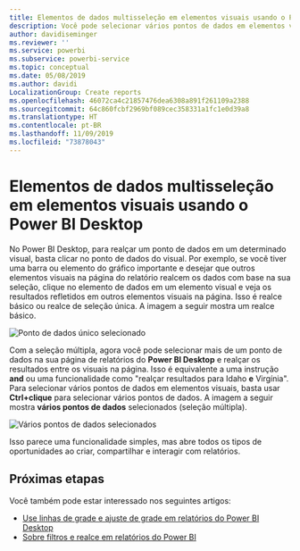 ```yaml
---
title: Elementos de dados multisseleção em elementos visuais usando o Power BI Desktop
description: Você pode selecionar vários pontos de dados em elementos visuais do Power BI Desktop com Ctrl+clique simples
author: davidiseminger
ms.reviewer: ''
ms.service: powerbi
ms.subservice: powerbi-service
ms.topic: conceptual
ms.date: 05/08/2019
ms.author: davidi
LocalizationGroup: Create reports
ms.openlocfilehash: 46072ca4c21857476dea6308a891f261109a2388
ms.sourcegitcommit: 64c860fcbf2969bf089cec358331a1fc1e0d39a8
ms.translationtype: HT
ms.contentlocale: pt-BR
ms.lasthandoff: 11/09/2019
ms.locfileid: "73878043"
---
```

# <a name="multi-select-data-elements-in-visuals-using-power-bi-desktop"></a>Elementos de dados multisseleção em elementos visuais usando o Power BI Desktop

No Power BI Desktop, para realçar um ponto de dados em um determinado visual, basta clicar no ponto de dados do visual. Por exemplo, se você tiver uma barra ou elemento do gráfico importante e desejar que outros elementos visuais na página do relatório realcem os dados com base na sua seleção, clique no elemento de dados em um elemento visual e veja os resultados refletidos em outros elementos visuais na página. Isso é realce básico ou realce de seleção única. A imagem a seguir mostra um realce básico. 

![Ponto de dados único selecionado](media/desktop-multi-select/multi-select_01.png)

Com a seleção múltipla, agora você pode selecionar mais de um ponto de dados na sua página de relatórios do **Power BI Desktop** e realçar os resultados entre os visuais na página. Isso é equivalente a uma instrução **and** ou uma funcionalidade como "realçar resultados para Idaho **e** Virgínia". Para selecionar vários pontos de dados em elementos visuais, basta usar **Ctrl+clique** para selecionar vários pontos de dados. A imagem a seguir mostra **vários pontos de dados** selecionados (seleção múltipla).

![Vários pontos de dados selecionados](media/desktop-multi-select/multi-select_02.png)

Isso parece uma funcionalidade simples, mas abre todos os tipos de oportunidades ao criar, compartilhar e interagir com relatórios. 

## <a name="next-steps"></a>Próximas etapas

Você também pode estar interessado nos seguintes artigos:

* [Use linhas de grade e ajuste de grade em relatórios do Power BI Desktop](desktop-gridlines-snap-to-grid.md)
* [Sobre filtros e realce em relatórios do Power BI](power-bi-reports-filters-and-highlighting.md)


